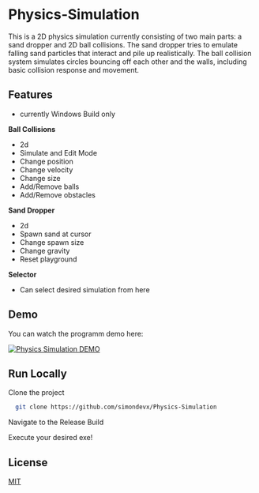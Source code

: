 
# Physics-Simulation

This is a 2D physics simulation currently consisting of two main parts: a sand dropper and 2D ball collisions. The sand dropper tries to emulate falling sand particles that interact and pile up realistically. The ball collision system simulates circles bouncing off each other and the walls, including basic collision response and movement.


## Features

- currently Windows Build only

**Ball Collisions**
- 2d
- Simulate and Edit Mode
- Change position
- Change velocity
- Change size
- Add/Remove balls
- Add/Remove obstacles

**Sand Dropper**
- 2d
- Spawn sand at cursor
- Change spawn size
- Change gravity
- Reset playground

**Selector**
- Can select desired simulation from here


## Demo

You can watch the programm demo here:

[![Physics Simulation DEMO](https://img.youtube.com/vi/LONnhYj6EYM/0.jpg)](https://www.youtube.com/watch?v=LONnhYj6EYM)
## Run Locally

Clone the project

```bash
  git clone https://github.com/simondevx/Physics-Simulation
```

Navigate to the Release Build

Execute your desired exe!
## License

[MIT](https://choosealicense.com/licenses/mit/)

